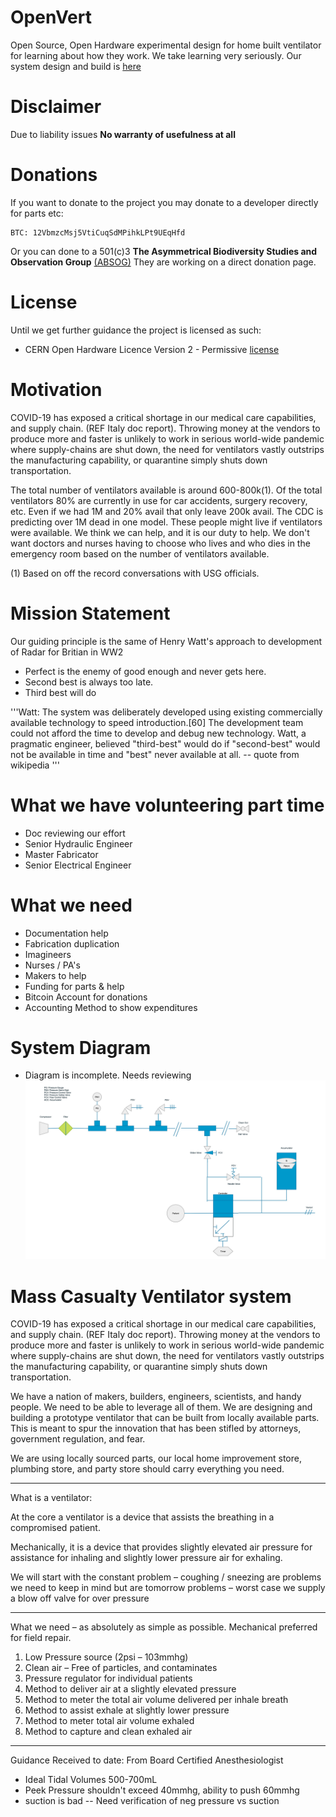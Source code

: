 # OpenVert
Open Source, Open Hardware experimental design for home built ventilator for learning about how they work. We take learning very seriously. Our system design and build is [here](System/README.md)

# Disclaimer
Due to liability issues
**No warranty of usefulness at all**

# Donations
If you want to donate to the project you may donate to a developer directly for parts etc:
```
BTC: 12VbmzcMsj5VtiCuqSdMPihkLPt9UEqHfd
```

Or you can done to a 501(c)3
**The Asymmetrical Biodiversity Studies and Observation Group**
[(ABSOG)](https://threesecondsuntilmidnight.com/absog/)
They are working on a direct donation page.

# License
Until we get further guidance the project is licensed as such:
* CERN Open Hardware Licence Version 2 - Permissive [license](/license.md)

# Motivation
COVID-19 has exposed a critical shortage in our medical care capabilities, and supply chain. (REF Italy doc report). Throwing money at the vendors to produce more and faster is unlikely to work in serious world-wide pandemic where supply-chains are shut down, the need for ventilators vastly outstrips the manufacturing capability, or quarantine simply shuts down transportation.


The total number of ventilators available is around 600-800k(1). Of the total ventilators 80% are currently in use for car accidents, surgery recovery, etc. Even if we had 1M and 20% avail that only leave 200k avail. The CDC is predicting over 1M dead in one model. These people might live if ventilators were available. We think we can help, and it is our duty to help. We don't want doctors and nurses having to choose who lives and who dies in the emergency room based on the number of ventilators available.


(1) Based on off the record conversations with USG officials.

# Mission Statement
Our guiding principle is the same of Henry Watt's approach to development of Radar for Britian in WW2
- Perfect is the enemy of good enough and never gets here.
- Second best is always too late.
- Third best will do

'''Watt: The system was deliberately developed using existing commercially available technology to speed introduction.[60] The development team could not afford the time to develop and debug new technology. Watt, a pragmatic engineer, believed "third-best" would do if "second-best" would not be available in time and "best" never available at all. -- quote from wikipedia
'''

# What we have volunteering part time
- Doc reviewing our effort
- Senior Hydraulic Engineer
- Master Fabricator
- Senior Electrical Engineer

# What we need
- Documentation help
- Fabrication duplication
- Imagineers
- Nurses / PA's
- Makers to help
- Funding for parts & help
- Bitcoin Account for donations
- Accounting Method to show expenditures

# System Diagram
- Diagram is incomplete. Needs reviewing
![Overall System Design](/RawDesigns/openventsystemdiagram.jpg)

# Mass Casualty Ventilator system

COVID-19 has exposed a critical shortage in our medical care capabilities, and supply chain. (REF Italy doc report). Throwing money at the vendors to produce more and faster is unlikely to work in serious world-wide pandemic where supply-chains are shut down, the need for ventilators vastly outstrips the manufacturing capability, or quarantine simply shuts down transportation.

We have a nation of makers, builders, engineers, scientists, and handy people. We need to be able to leverage all of them. We are designing and building a prototype ventilator that can be built from locally available parts. This is meant to spur the innovation that has been stifled by attorneys, government regulation, and fear.

We are using locally sourced parts, our local home improvement store, plumbing store, and party store should carry everything you need.

-----------

What is a ventilator:

At the core a ventilator is a device that assists the breathing in a compromised patient.

Mechanically, it is a device that provides slightly elevated air pressure for assistance for inhaling and slightly lower pressure air for exhaling.

We will start with the constant problem – coughing / sneezing are problems we need to keep in mind but are tomorrow problems – worst case we supply a blow off valve for over pressure

------------
What we need – as absolutely as simple as possible. Mechanical preferred for field repair.

1)	Low Pressure source (2psi – 103mmhg)
2)	Clean air – Free of particles, and contaminates
3)	Pressure regulator for individual patients
4)	Method to deliver air at a slightly elevated pressure
5)	Method to meter the total air volume delivered per inhale breath
6)	Method to assist exhale at slightly lower pressure
7)	Method to meter total air volume exhaled
8)	Method to capture and clean exhaled air


---------------
Guidance Received to date:
From Board Certified Anesthesiologist
* Ideal Tidal Volumes 500-700mL
* Peek Pressure shouldn't exceed 40mmhg, ability to push 60mmhg
* suction is bad -- Need verification of neg pressure vs suction
